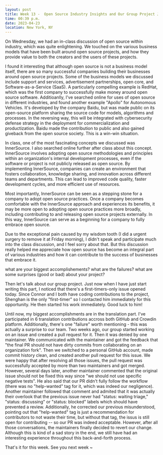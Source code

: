 ```yaml
---
layout: post
title: Week 13 -  Open Source Industry Insights and Our Group Project Journey
time: 00:39 p.m.
date: 2023-04-23
location: New York, NY
---
```



On Wednesday, we had an in-class discussion of open source within industry, which was quite enlightening. We touched on the various business models that have been built around open source projects, and how they provide value to both the creators and the users of these projects.

<!--more-->

I found it interesting that although open source is not a business model itself, there are so many successful companies building their businesses around open source projects. Some of the business models we discussed include support and services, advertisement partnerships, open core, and Software-as-a-Service (SaaS). A particularly compelling example is RedHat, which was the first company to successfully make money around open source software. Additioanlly, I've searched online for uses of open source in different industries, and found another example "Apollo" for Autonomous Vehicles. It's developed by the company Baidu, but was made public on its open-source platform sharing the source code for models, algorithms and processes. In the reversing way, this will be integrated with cybersecurity defense strategy in the deployment for commercialization and productization. Baidu made the contribution to public and also gained giveback from the open source society. This is a win-win situation.

In class, one of the most fascinating concepts we discussed was InnerSource. I also searched online further after class about this concept. InnerSource involves adopting open source methodologies and principles within an organization's internal development processes, even if the software or project is not publicly released as open source. By implementing InnerSource, companies can create an environment that fosters collaboration, knowledge sharing, and innovation across different teams and departments. This can lead to improved code quality, faster development cycles, and more efficient use of resources.

Most importantly, InnerSource can be seen as a stepping stone for a company to adopt open source practices. Once a company becomes comfortable with the InnerSource approach and experiences its benefits, it may be more open to adopting open source practices more broadly, including contributing to and releasing open source projects externally. In this way, InnerSource can serve as a beginning for a company to fully embrace open source.

Due to the exceptional pain caused by my wisdom tooth (I did a urgent surgery to remove it at Friday morning), I didn't speak and participate much into the class discussion, and I feel sorry about that. But this discussion really helped me appreciate how open source has become an integral part of various industries and how it can contribute to the success of businesses that embrace it.

what are your biggest accomplishements? what are the failures? what are some surprises (good or bad) about your project?

Then let's talk about our group project. Just now when I have just start writing this part, I noticed that there's a first-timers-only issue opened today. Since Connor and I both have coding contributions to the project, Shenghan is the only "first-timer" so I contacted him immediately for this opportunity. He then started his work immediately. Good luck to him!

Until now, my biggest accomplishments are in the translation part. I've participated in 6 translation contributions accross both GitHub and Crowdin platform. Additionally, there's one "failure" worth mentioning - this was actually a surprise to our team. Two weeks ago, our group started working on an issue and created a pull request for it. Then it was denied by one maintainer. We communicated with the maintainer and got the feedback that "the final PR should not have dirty commits from collaborating on an organization fork". Then we switched to a personal GitHub account, made commit history clean, and created another pull request for this issue. We were happy that after resolving all those issues, the pull request was successfully accepted by more than two maintainers and got merged. However, several days later, another maintainer commented that the original issue should not be fixed this way since "we should not use specific negative tests". He also said that our PR didn't fully follow the workflow (there was no "help-wanted" tag for it, which was indeed our negligence). Another maintainer followed that comment and admited that it was actually their overlook that the previous issue never had "status: waiting triage," "status: discussing" or "status: blocked" labels which should have prevented a review. Additionally, he corrected our previous misunderstood, pointing out that "help-wanted" tag is just a recommendation for contributors to not waste their time, but without that tag, the issus is still open for contributing -- so our PR was indeed acceptable. However, after all those conversations, the maintainers finally decided to revert our change. Although this is kind of a sad story in the end, we still have had an interesting experience throughout this back-and-forth process.

That's it for this week. See you next week ~